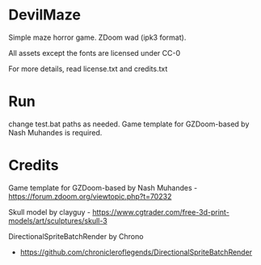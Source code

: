 # DevilMaze

Simple maze horror game. ZDoom wad (ipk3 format).

All assets except the fonts are licensed under CC-0

For more details, read license.txt and credits.txt

# Run

change test.bat paths as needed. Game template for GZDoom-based by Nash Muhandes is required.

# Credits


Game template for GZDoom-based by Nash Muhandes - https://forum.zdoom.org/viewtopic.php?t=70232


Skull model by clayguy  - https://www.cgtrader.com/free-3d-print-models/art/sculptures/skull-3


DirectionalSpriteBatchRender by Chrono
- https://github.com/chronicleroflegends/DirectionalSpriteBatchRender
